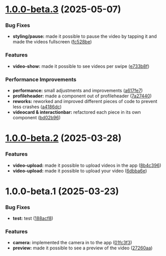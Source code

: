 # [1.0.0-beta.3](https://github.com/94836615/betok_app/compare/v1.0.0-beta.2...v1.0.0-beta.3) (2025-05-07)


### Bug Fixes

* **styling/pause:** made it possible to pause the video by tapping it and made the videos fullscreen ([fc528be](https://github.com/94836615/betok_app/commit/fc528be7dacfb5a9bf7de28f54f423c7d96f4f2c))


### Features

* **video-show:** made it possible to see videos per swipe ([e733b8f](https://github.com/94836615/betok_app/commit/e733b8fc97b322d68236bb0927425f6e73aca098))


### Performance Improvements

* **performance:** small adjustments and improvements ([a617fe7](https://github.com/94836615/betok_app/commit/a617fe78b1237cd3435a873c53840b5948878047))
* **profileheader:** made a component out of profileheader ([7a27440](https://github.com/94836615/betok_app/commit/7a2744022e06cafa435cd8417606161dab828fa1))
* **reworks:** reworked and improved different pieces of code to prevent less crashes ([a4186dc](https://github.com/94836615/betok_app/commit/a4186dc1961b820d5d862e4ae72d9b96b698c01b))
* **videocard & interactionbar:** refactored each piece in its own component ([bd02b96](https://github.com/94836615/betok_app/commit/bd02b96bc84f01bec72d0744d64943a61fa3c39e))

# [1.0.0-beta.2](https://github.com/94836615/betok_app/compare/v1.0.0-beta.1...v1.0.0-beta.2) (2025-03-28)


### Features

* **video-upload:** made it possible to upload videos in the app ([8b4c396](https://github.com/94836615/betok_app/commit/8b4c3964c9e501aa6921c09de0a52f4c4516aa2c))
* **video-upload:** made it possible to upload your video ([6dbba6e](https://github.com/94836615/betok_app/commit/6dbba6e666f854f1c3202843c646593e4b234cce))

# 1.0.0-beta.1 (2025-03-23)


### Bug Fixes

* **test:** test ([188acf8](https://github.com/94836615/betok_app/commit/188acf8be31f3981bca4b303e5d99297240b4686))


### Features

* **camera:** implemented the camera in to the app ([01fc3f3](https://github.com/94836615/betok_app/commit/01fc3f3800774eb42a3ec69a07de77acdfa6c793))
* **preview:** made it possible to see a preview of the video ([27260aa](https://github.com/94836615/betok_app/commit/27260aa68fe0b047e8f1b4e51f452805618f60a6))
